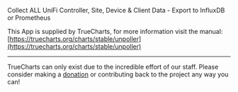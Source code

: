 Collect ALL UniFi Controller, Site, Device & Client Data - Export to InfluxDB or Prometheus

This App is supplied by TrueCharts, for more information visit the manual: [https://truecharts.org/charts/stable/unpoller](https://truecharts.org/charts/stable/unpoller)

---

TrueCharts can only exist due to the incredible effort of our staff.
Please consider making a [donation](https://truecharts.org/about/sponsor) or contributing back to the project any way you can!
